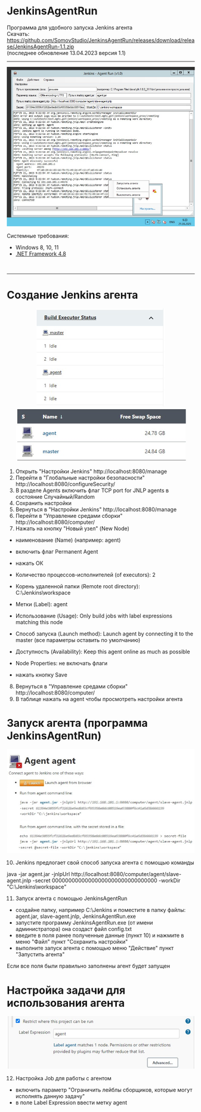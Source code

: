 # JenkinsAgentRun
Программа для удобного запуска Jenkins агента
<br>
Скачать: https://github.com/SomovStudio/JenkinsAgentRun/releases/download/release/JenkinsAgentRun-1.1.zip
<br>
(последнее обновление 13.04.2023 версия 1.1)
<hr>
<p align="center">
  <img src="https://github.com/SomovStudio/JenkinsAgentRun/blob/main/JenkinsAgentRun/JenkinsAgentRun/img/JenkinsAgentRun.png">
</p>

Системные требования: 
<br>
<ul>
	<li>Windows 8, 10, 11</li>
	<li><a href="https://dotnet.microsoft.com/download/dotnet-framework" target="_blank">.NET Framework 4.8</a></li>
</ul>
<br>
<hr>

Создание Jenkins агента
===============================================================
<p align="center">
  <img src="https://github.com/SomovStudio/JenkinsAgentRun/blob/main/JenkinsAgentRun/JenkinsAgentRun/img/builds.jpg">
  <img src="https://github.com/SomovStudio/JenkinsAgentRun/blob/main/JenkinsAgentRun/JenkinsAgentRun/img/nodes.jpg">
</p>

1. Открыть "Настройки Jenkins" http://localhost:8080/manage
2. Перейти в "Глобальные настройки безопасности" http://localhost:8080/configureSecurity/
3. В разделе Agents включить флаг TCP port for JNLP agents в состояние Случайный/Random
4. Сохранить настройки
5. Вернуться в "Настройки Jenkins" http://localhost:8080/manage
6. Перейти в "Управление средами сборки" http://localhost:8080/computer/
7. Нажать на кнопку "Новый узел" (New Node)
- наименование (Name) (например: agent)
- включить флаг Permanent Agent
- нажать ОК

- Количество процессов-исполнителей (of executors): 2
- Корень удаленной папки (Remote root directory): C:\Jenkins\workspace
- Метки (Label): agent
- Использование (Usage): Only build jobs with label expressions matching this node 
- Способ запуска (Launch method): Launch agent by connecting it to the master (все параметры оставить по умолчанию)
- Доступность (Availability): Keep this agent online as much as possible
- Node Properties: не включать флаги
- нажать кнопку Save

8. Вернуться в "Управление средами сборки" http://localhost:8080/computer/
9. В таблице нажать на agent чтобы просмотреть настройки агента


Запуск агента (программа JenkinsAgentRun)
===============================================================
<p align="center">
  <img src="https://github.com/SomovStudio/JenkinsAgentRun/blob/main/JenkinsAgentRun/JenkinsAgentRun/img/run.jpg">
</p>

10. Jenkins предлогает свой способ запуска агента с помощью команды

java -jar agent.jar -jnlpUrl http://localhost:8080/computer/agent/slave-agent.jnlp -secret 00000000000000000000000000000000 -workDir "C:\Jenkins\workspace"


11. Запуск агента с помощью JenkinsAgentRun
- создайне папку, например C:\Jenkins и поместите в папку файлы: agent.jar, slave-agent.jnlp, JenkinsAgentRun.exe
- запустите программу JenkinsAgentRun.exe (от имени администратора) она создаст файл config.txt
- введите в поля ранее полученные данные (пункт 10) и нажмите в меню "Файл" пункт "Сохранить настройки"
- выполните запуск агента с помощью меню "Действие" пункт "Запустить агента"

Если все поля были правильно заполнены агент будет запущен


Настройка задачи для использования агента
===============================================================
<p align="center">
  <img src="https://github.com/SomovStudio/JenkinsAgentRun/blob/main/JenkinsAgentRun/JenkinsAgentRun/img/label.jpg">
</p>

12. Настройка Job для работы с агентом
- включить параметр "Ограничить лейблы сборщиков, которые могут исполнять данную задачу"
- в поле Label Expression ввести метку agent